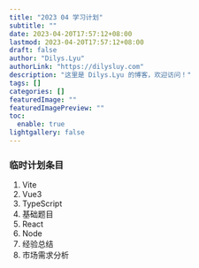 ```yaml
---
title: "2023 04 学习计划"
subtitle: ""
date: 2023-04-20T17:57:12+08:00
lastmod: 2023-04-20T17:57:12+08:00
draft: false
author: "Dilys.Lyu"
authorLink: "https://dilysluy.com"
description: "这里是 Dilys.Lyu 的博客，欢迎访问！"
tags: []
categories: []
featuredImage: ""
featuredImagePreview: ""
toc:
  enable: true
lightgallery: false
---
```

### 临时计划条目
1. Vite 
2. Vue3
3. TypeScript
4. 基础题目
5. React
6. Node
7. 经验总结
8. 市场需求分析
